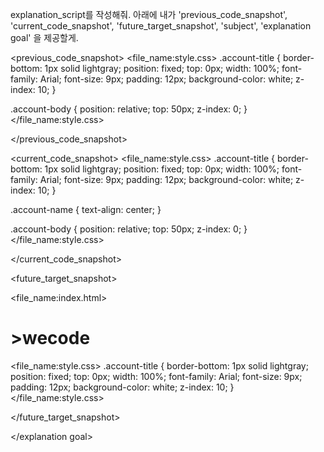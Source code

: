 explanation_script를 작성해줘. 아래에 내가 'previous_code_snapshot', 'current_code_snapshot',
'future_target_snapshot', 'subject', 'explanation goal' 을 제공할게.

<previous_code_snapshot>
<file_name:style.css>
.account-title {
  border-bottom: 1px solid lightgray;
  position: fixed;
  top: 0px;
  width: 100%;
  font-family: Arial;
  font-size: 9px;
  padding: 12px;
  background-color: white;
  z-index: 10;
}

.account-body {
  position: relative;
  top: 50px;
  z-index: 0;
}
</file_name:style.css>

</previous_code_snapshot>

<current_code_snapshot>
<file_name:style.css>
.account-title {
  border-bottom: 1px solid lightgray;
  position: fixed;
  top: 0px;
  width: 100%;
  font-family: Arial;
  font-size: 9px;
  padding: 12px;
  background-color: white;
  z-index: 10;
}

.account-name {
  text-align: center;
}

.account-body {
  position: relative;
  top: 50px;
  z-index: 0;
}
</file_name:style.css>

</current_code_snapshot>

<future_target_snapshot>

<file_name:index.html>
  <div class="account-title">
    <h1 class="account-name">
      >wecode
    </h1>
  </div>
</file_name:index.html>

<file_name:style.css>
.account-title {
  border-bottom: 1px solid lightgray;
  position: fixed;
  top: 0px;
  width: 100%;
  font-family: Arial;
  font-size: 9px;
  padding: 12px;
  background-color: white;
  z-index: 10;
}
</file_name:style.css>

</future_target_snapshot>

<subject>  </subject>

<explanation goal> 

</explanation goal>

<script tone>

유치원 선생님처럼 친절하고 따뜻한 말투, 초보자에게 수업을 하기 위해 기초적인 내용까지 꼼꼼히 설명하고 넘어가는 선생님같은 말투. 하나라도 더 알려주고 싶어하는 멘토의 마음가짐을 가지고 있어요. "~합니다"체가 아니라 "~해요"체를 전체 문단의 70%이상 으로 구성하는 것이 좋아요.

</script tone>